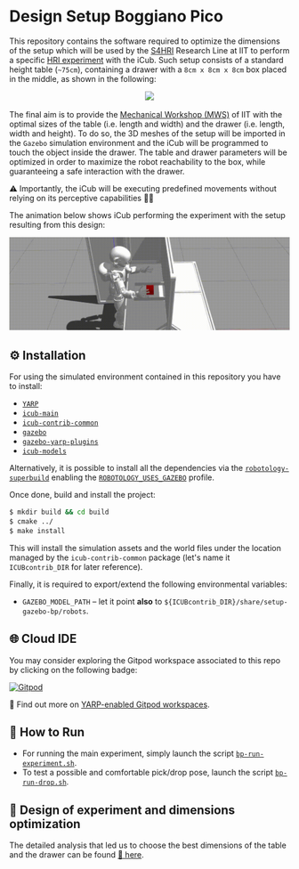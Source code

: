# Design Setup Boggiano Pico
This repository contains the software required to optimize the dimensions of the setup which will be used by the [S4HRI](https://iit.it/research/lines/social-cognition-in-human-robot-interaction) Research Line at IIT to perform a specific [HRI experiment](./documents/experimental-protocol.pdf) with the iCub. Such setup consists of a standard height table (`~75cm`), containing a drawer with a `8cm x 8cm x 8cm` box placed in the middle, as shown in the following:

<p align="center">
<img src="https://user-images.githubusercontent.com/9716288/88031776-5d7ae480-cb3d-11ea-9967-af5954de04e4.png" width="400">
</p>

The final aim is to provide the [Mechanical Workshop (MWS)](https://iit.it/research/facilities/mechanical-workshop) of IIT with the optimal sizes of the table (i.e. length and width) and the drawer (i.e. length, width and height).
To do so, the 3D meshes of the setup will be imported in the `Gazebo` simulation environment and the iCub will be programmed to touch the object inside the drawer. The table and drawer parameters will be optimized in order to maximize the robot reachability to the box, while guaranteeing a safe interaction with the drawer.

⚠ Importantly, the iCub will be executing predefined movements without relying on its perceptive capabilities 👀❌

The animation below shows iCub performing the experiment with the setup resulting from this design:

<p align="center">
<img src="./assets/showcase.gif" width="700">
</p>

## ⚙ Installation
For using the simulated environment contained in this repository you have to install:
- [`YARP`](https://www.yarp.it/install.html)
- [`icub-main`](https://wiki.icub.org/wiki/ICub_Software_Installation)
- [`icub-contrib-common`](https://wiki.icub.org/wiki/ICub_Software_Installation)
- [`gazebo`](http://gazebosim.org/tutorials?tut=install_ubuntu)
- [`gazebo-yarp-plugins`](https://github.com/robotology/gazebo-yarp-plugins/blob/master/doc/install.md)
- [`icub-models`](https://github.com/robotology/icub-models)

Alternatively, it is possible to install all the dependencies via the [`robotology-superbuild`](https://github.com/robotology/robotology-superbuild#installation) enabling the [`ROBOTOLOGY_USES_GAZEBO`](https://github.com/robotology/robotology-superbuild#gazebo) profile.

Once done, build and install the project:
```sh
$ mkdir build && cd build
$ cmake ../
$ make install
```

This will install the simulation assets and the world files under the location managed by the `icub-contrib-common` package (let's name it `ICUBcontrib_DIR` for later reference).

Finally, it is required to export/extend the following environmental variables:
- `GAZEBO_MODEL_PATH` – let it point **also** to `${ICUBcontrib_DIR}/share/setup-gazebo-bp/robots`.

## 🌐 Cloud IDE
You may consider exploring the Gitpod workspace associated to this repo by clicking on the following badge:

[![Gitpod](https://gitpod.io/button/open-in-gitpod.svg)](https://gitpod.io/#https://github.com/cht-iit/design-setup-bp)

🔘 Find out more on [YARP-enabled Gitpod workspaces][1].

## 🚀 How to Run
- For running the main experiment, simply launch the script [`bp-run-experiment.sh`](./scripts/bp-run-experiment.sh).
- To test a possible and comfortable pick/drop pose, launch the script [`bp-run-drop.sh`](./scripts/bp-run-drop.sh).

## 📐 Design of experiment and dimensions optimization
The detailed analysis that led us to choose the best dimensions of the table and the drawer can be found [📑 here](report.md).

[1]: https://spectrum.chat/icub/technicalities/yarp-enabled-gitpod-workspaces-available~73ab5ee9-830e-4b7f-9e99-195295bb5e34
